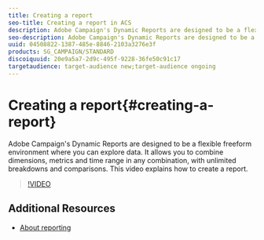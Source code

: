 ```yaml
---
title: Creating a report
seo-title: Creating a report in ACS
description: Adobe Campaign's Dynamic Reports are designed to be a flexible freeform environment where you can explore data. It allows you to combine dimensions, metrics and time range in any combination, with unlimited breakdowns and comparisons. This video explains how to create a report.
seo-description: Adobe Campaign's Dynamic Reports are designed to be a flexible freeform environment where you can explore data. It allows you to combine dimensions, metrics and time range in any combination, with unlimited breakdowns and comparisons. This video explains how to create a report.
uuid: 04508822-1387-485e-8846-2103a3276e3f
products: SG_CAMPAIGN/STANDARD
discoiquuid: 20e9a5a7-2d9c-495f-9228-36fe50c91c17
targetaudience: target-audience new;target-audience ongoing
---
```


# Creating a report{#creating-a-report}

Adobe Campaign's Dynamic Reports are designed to be a flexible freeform environment where you can explore data. It allows you to combine dimensions, metrics and time range in any combination, with unlimited breakdowns and comparisons. This video explains how to create a report.

>[!VIDEO](https://video.tv.adobe.com/v/25264/?quality=9)

## Additional Resources

* [About reporting](https://helpx.adobe.com/campaign/standard/reporting/user-guide.html?topic=/campaign/standard/reporting/morehelp/about-reporting.ug.js)
